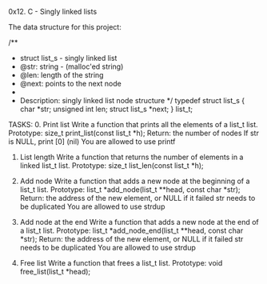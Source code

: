 0x12. C - Singly linked lists

The data structure for this project:

/**
 * struct list_s - singly linked list
 * @str: string - (malloc'ed string)
 * @len: length of the string
 * @next: points to the next node
 *
 * Description: singly linked list node structure
 */
typedef struct list_s
{
    char *str;
    unsigned int len;
    struct list_s *next;
} list_t;

TASKS:
0. Print list
Write a function that prints all the elements of a list_t list.
Prototype: size_t print_list(const list_t *h);
Return: the number of nodes
If str is NULL, print [0] (nil)
You are allowed to use printf

1. List length
Write a function that returns the number of elements in a linked list_t list.
Prototype: size_t list_len(const list_t *h);

2. Add node
Write a function that adds a new node at the beginning of a list_t list.
Prototype: list_t *add_node(list_t **head, const char *str);
Return: the address of the new element, or NULL if it failed
str needs to be duplicated
You are allowed to use strdup

3. Add node at the end
Write a function that adds a new node at the end of a list_t list.
Prototype: list_t *add_node_end(list_t **head, const char *str);
Return: the address of the new element, or NULL if it failed
str needs to be duplicated
You are allowed to use strdup

4. Free list
Write a function that frees a list_t list.
Prototype: void free_list(list_t *head);
